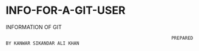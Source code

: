 # INFO-FOR-A-GIT-USER
INFORMATION OF GIT

                                                                 PREPARED BY KANWAR SIKANDAR ALI KHAN
                         

